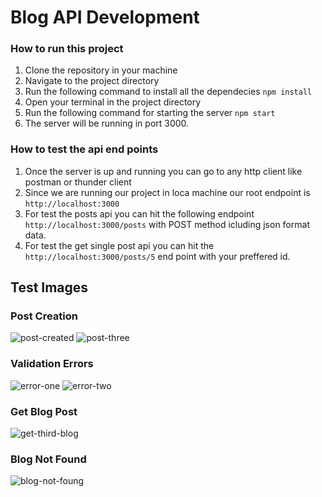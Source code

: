 # Blog API Development

### How to run this project
1. Clone the repository in your machine
2. Navigate to the project directory
3. Run the following command to install all the dependecies
    ``` npm install ```
4. Open your terminal in the project directory
5. Run the following command for starting the server
    ``` npm start ```
6. The server will be running in port 3000.

### How to test the api end points

1. Once the server is up and running you can go to any http client like postman or thunder client
2. Since we are running our project in loca machine our root endpoint is ``` http://localhost:3000 ```
3. For test the posts api you can hit the following endpoint ``` http://localhost:3000/posts ``` with POST method icluding json format data.
4. For test the get single post api you can hit the ```http://localhost:3000/posts/5``` end point with your preffered id.

## Test Images

### Post Creation
![post-created](https://github.com/user-attachments/assets/f6dff488-bf24-49f7-a56d-12dad38d0845)
![post-three](https://github.com/user-attachments/assets/a99ee213-fc75-4805-8df7-00cd410e131e)

### Validation Errors
![error-one](https://github.com/user-attachments/assets/d69ababb-f4ef-431e-b6a2-313f5fd7cfa6)
![error-two](https://github.com/user-attachments/assets/1d6cb610-ea43-4011-ac38-a87f296a2698)

### Get Blog Post
![get-third-blog](https://github.com/user-attachments/assets/b6221818-3675-4ce9-a893-b47ce06de8c9)

### Blog Not Found
![blog-not-foung](https://github.com/user-attachments/assets/6d3feaac-46e7-4a84-b813-10656f80c873)
